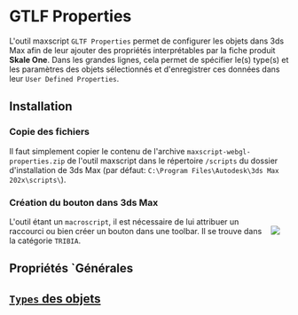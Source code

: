 # GTLF Properties

<style>img {float:right;margin:1rem;}
h1, h2, h3, h4, h5, h6 { clear:both;}
</style>

L'outil maxscript `GLTF Properties` permet de configurer les objets dans 3ds Max afin de leur ajouter des propriétés interprétables par la fiche produit **Skale One**.
Dans les grandes lignes, cela permet de spécifier le(s) type(s) et les paramètres des objets sélectionnés et d'enregistrer ces données dans leur `User Defined Properties`.

## Installation
### Copie des fichiers
Il faut simplement copier le contenu de l'archive `maxscript-webgl-properties.zip` de l'outil maxscript dans le répertoire `/scripts` du dossier d'installation de 3ds Max (par défaut: `C:\Program Files\Autodesk\3ds Max 202x\scripts\`).

### Création du bouton dans 3ds Max
![](https://github.com/Tribia3d/gltf-properties.doc/assets/40400644/76811d0c-9a09-4801-b535-a74d2c232e8b)
L'outil étant un `macroscript`, il est nécessaire de lui attribuer un raccourci ou bien créer un bouton dans une toolbar.
Il se trouve dans la catégorie `TRIBIA`.

## Propriétés `Générales

## [`Types` des objets](types.md)
